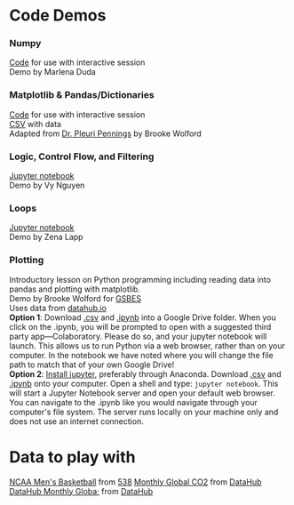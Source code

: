 # Code Demos 

### Numpy
[Code](Numpy_Functions_Variables_Demo.py) for use with interactive session  
Demo by Marlena Duda

### Matplotlib & Pandas/Dictionaries
[Code](NumWomenCongress.py) for use with interactive session  
[CSV](WomenCongress.csv) with data  
Adapted from [Dr. Pleuri Pennings](https://github.com/pleunipennings/PlotNumWomenCongress) by Brooke Wolford

### Logic, Control Flow, and Filtering 
[Jupyter notebook](Demo_Logic_Control_Flow_and_Filtering.ipynb)  
Demo by Vy Nguyen

### Loops
[Jupyter notebook](loops.ipynb)  
Demo by Zena Lapp

### Plotting
Introductory lesson on Python programming including reading data into pandas and plotting with matplotlib.  
Demo by Brooke Wolford for [GSBES](https://gsbescommunications.wixsite.com/gsbes)  
Uses data from [datahub.io](https://datahub.io/collections/climate-change)  
**Option 1**: Download [.csv](historical-538-ncaa-tournament-model-results.csv) and [.ipynb](python_plotting.ipynb) into a Google Drive folder. When you click on the .ipynb, you will be prompted to open with a suggested third party app—Colaboratory. Please do so, and your jupyter notebook will launch. This allows us to run Python via a web browser, rather than on your computer. In the notebook we have noted where you will change the file path to match that of your own Google Drive!  
**Option 2**: [Install jupyter](https://jupyter.org/install), preferably through Anaconda. Download [.csv](historical-538-ncaa-tournament-model-results.csv) and [.ipynb](python_plotting.ipynb) onto your computer. Open a shell and type: `jupyter notebook`. This will start a Jupyter Notebook server and open your default web browser. You can navigate to the .ipynb like you would navigate through your computer's file system. The server runs locally on your machine only and does not use an internet connection.

# Data to play with
[NCAA Men's Basketball](historical-538-ncaa-tournament-model-results.csv) from [538](https://github.com/fivethirtyeight/data/tree/master/historical-ncaa-forecasts)
[Monthly Global CO2](test) from [DataHub](https://datahub.io/collections/climate-change)
[DataHub Monthly Globa;](test) from [DataHub](https://datahub.io/collections/climate-change)
